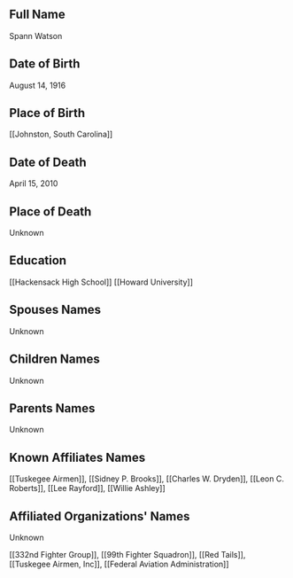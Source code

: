 ## Full Name
Spann Watson

## Date of Birth
August 14, 1916

## Place of Birth
[[Johnston, South Carolina]]

## Date of Death
April 15, 2010

## Place of Death
Unknown

## Education
[[Hackensack High School]]
[[Howard University]]

## Spouses Names
Unknown

## Children Names
Unknown

## Parents Names
Unknown

## Known Affiliates Names
[[Tuskegee Airmen]], [[Sidney P. Brooks]], [[Charles W. Dryden]], [[Leon C. Roberts]], [[Lee Rayford]], [[Willie Ashley]]

## Affiliated Organizations' Names
Unknown


[[332nd Fighter Group]], [[99th Fighter Squadron]], [[Red Tails]], [[Tuskegee Airmen, Inc]], [[Federal Aviation Administration]]